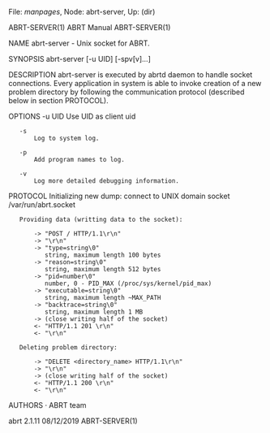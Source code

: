 File: *manpages*,  Node: abrt-server,  Up: (dir)

ABRT-SERVER(1)                    ABRT Manual                   ABRT-SERVER(1)



NAME
       abrt-server - Unix socket for ABRT.

SYNOPSIS
       abrt-server [-u UID] [-spv[v]...]

DESCRIPTION
       abrt-server is executed by abrtd daemon to handle socket connections.
       Every application in system is able to invoke creation of a new problem
       directory by following the communication protocol (described below in
       section PROTOCOL).

OPTIONS
       -u UID
           Use UID as client uid

       -s
           Log to system log.

       -p
           Add program names to log.

       -v
           Log more detailed debugging information.

PROTOCOL
       Initializing new dump: connect to UNIX domain socket
       /var/run/abrt.socket

       Providing data (writting data to the socket):

           -> "POST / HTTP/1.1\r\n"
           -> "\r\n"
           -> "type=string\0"
              string, maximum length 100 bytes
           -> "reason=string\0"
              string, maximum length 512 bytes
           -> "pid=number\0"
              number, 0 - PID_MAX (/proc/sys/kernel/pid_max)
           -> "executable=string\0"
              string, maximum length ~MAX_PATH
           -> "backtrace=string\0"
              string, maximum length 1 MB
           -> (close writing half of the socket)
           <- "HTTP/1.1 201 \r\n"
           <- "\r\n"

       Deleting problem directory:

           -> "DELETE <directory_name> HTTP/1.1\r\n"
           -> "\r\n"
           -> (close writing half of the socket)
           <- "HTTP/1.1 200 \r\n"
           <- "\r\n"

AUTHORS
       ·   ABRT team



abrt 2.1.11                       08/12/2019                    ABRT-SERVER(1)
